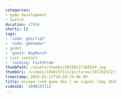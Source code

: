 ```yaml
---
categories:
- game development
- twitch
duration: 17934
shorts: []
tags:
- 'code: gdscript'
- 'code: gdshader'
- godot
- 'guest: RayMarch'
- lost contact
- 'raiding: FixItFreb'
thumbPath: /assets/thumbs/20250117165924.jpg
thumbUri: /videos/1048157111/pictures/1972929727
timestamp: 2025-01-17T10:59:24-06:00
title: escape room game dev | no signal (day 164)
videoId: '1048157111'
---
```

